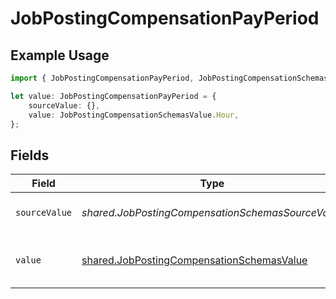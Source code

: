 # JobPostingCompensationPayPeriod

## Example Usage

```typescript
import { JobPostingCompensationPayPeriod, JobPostingCompensationSchemasValue } from "@stackone/stackone-client-ts/sdk/models/shared";

let value: JobPostingCompensationPayPeriod = {
    sourceValue: {},
    value: JobPostingCompensationSchemasValue.Hour,
};
```

## Fields

| Field                                                                                                         | Type                                                                                                          | Required                                                                                                      | Description                                                                                                   | Example                                                                                                       |
| ------------------------------------------------------------------------------------------------------------- | ------------------------------------------------------------------------------------------------------------- | ------------------------------------------------------------------------------------------------------------- | ------------------------------------------------------------------------------------------------------------- | ------------------------------------------------------------------------------------------------------------- |
| `sourceValue`                                                                                                 | *shared.JobPostingCompensationSchemasSourceValue*                                                             | :heavy_minus_sign:                                                                                            | The source value of the pay period.                                                                           | Hour                                                                                                          |
| `value`                                                                                                       | [shared.JobPostingCompensationSchemasValue](../../../sdk/models/shared/jobpostingcompensationschemasvalue.md) | :heavy_minus_sign:                                                                                            | The pay period of the job postings.                                                                           | hour                                                                                                          |